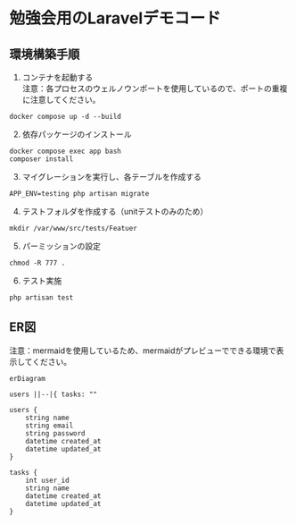 # 勉強会用のLaravelデモコード

## 環境構築手順
1. コンテナを起動する<br>
注意：各プロセスのウェルノウンポートを使用しているので、ポートの重複に注意してください。
```
docker compose up -d --build
```

2. 依存パッケージのインストール
```
docker compose exec app bash
composer install
```

3. マイグレーションを実行し、各テーブルを作成する
```
APP_ENV=testing php artisan migrate
```

4. テストフォルダを作成する（unitテストのみのため）
```
mkdir /var/www/src/tests/Featuer
```

5. パーミッションの設定
```
chmod -R 777 .
```

6. テスト実施
```
php artisan test
```

## ER図
注意：mermaidを使用しているため、mermaidがプレビューでできる環境で表示してください。
```mermaid
erDiagram

users ||--|{ tasks: ""

users {
    string name
    string email
    string password
    datetime created_at
    datetime updated_at
}

tasks {
    int user_id
    string name
    datetime created_at
    datetime updated_at
}

```
